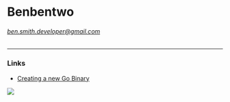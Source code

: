 # Benbentwo
###### ben.smith.developer@gmail.com
###### 
---
### Links
 - [Creating a new Go Binary](https://github.com/Benbentwo/go-bin-generic/generate)
  
<img src="https://media.tenor.com/images/bd9411ac172432edcff1032769317af2/tenor.gif" style="display:block;margin-left: auto;margin-right: auto;">
<!--
**Benbentwo/Benbentwo** is a ✨ _special_ ✨ repository because its `README.md` (this file) appears on your GitHub profile.

Here are some ideas to get you started:

- 🔭 I’m currently working on ...
- 🌱 I’m currently learning ...
- 👯 I’m looking to collaborate on ...
- 🤔 I’m looking for help with ...
- 💬 Ask me about ...
- 📫 How to reach me: ...
- 😄 Pronouns: ...
- ⚡ Fun fact: ...
-->
